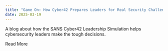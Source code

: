 ```yaml
---
title: "Game On: How Cyber42 Prepares Leaders for Real Security Challenges"
date: 2025-03-19
---
```


​A blog about how the SANS Cyber42 Leadership Simulation helps cybersecurity leaders make the tough decisions. 

​Read More
